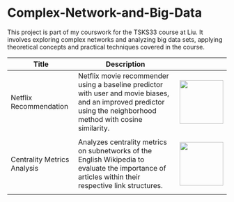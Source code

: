 # Complex-Network-and-Big-Data

This project is part of my courswork for the TSKS33 course at Liu. It involves exploring complex networks and analyzing big data sets, applying theoretical concepts and practical techniques covered in the course.

| **Title**       | **Description**                    |                   |
|-----------------|---------------------------|-------------------------------|
| Netflix Recommendation  | Netflix movie recommender using a baseline predictor with user and movie biases, and an improved predictor using the neighborhood method with cosine similarity.  | <p align='center'><a href="#"><img src="https://user-images.githubusercontent.com/96771321/214456292-ef421cff-a59f-46a1-9411-fef980ee6814.gif" width="100"></a></p> 
| Centrality Metrics Analysis  | Analyzes centrality metrics on subnetworks of the English Wikipedia to evaluate the importance of articles within their respective link structures.  | <p align='center'><a href="#"><img src="https://mir-s3-cdn-cf.behance.net/project_modules/max_1200/6071f379722289.5ccbece45c3d0.gif" width="100"></a></p>


